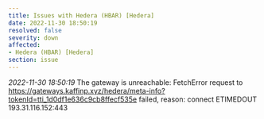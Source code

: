 ```yaml
---
title: Issues with Hedera (HBAR) [Hedera]
date: 2022-11-30 18:50:19
resolved: false
severity: down
affected:
- Hedera (HBAR) [Hedera]
section: issue
---
```


*2022-11-30 18:50:19* The gateway is unreachable: FetchError request to https://gateways.kaffinp.xyz/hedera/meta-info?tokenId=tti_1d0df1e636c9cb8ffecf535e failed, reason: connect ETIMEDOUT 193.31.116.152:443